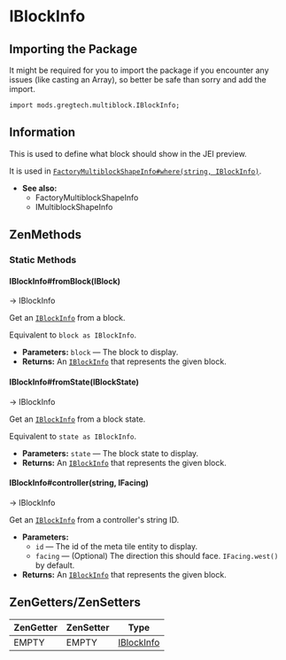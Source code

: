 # IBlockInfo

## Importing the Package

It might be required for you to import the package if you encounter any issues (like casting an Array), so better be safe than sorry and add the import.
```zenscript
import mods.gregtech.multiblock.IBlockInfo;
```
## Information
This is used to define what block should show in the JEI preview.

It is used in [`FactoryMultiblockShapeInfo#where(string, IBlockInfo)`](docs/Mods/MultiblockTweaker/multiblocktweaker/crafttweaker/construction/FactoryMultiblockShapeInfo.md#factorymultiblockshapeinfowherestring-iblockinfo).

 * **See also:**
   * FactoryMultiblockShapeInfo
   * IMultiblockShapeInfo

## ZenMethods

### Static Methods
#### IBlockInfo#fromBlock(IBlock)
-> IBlockInfo

Get an [`IBlockInfo`](#IBlockInfo) from a block.

Equivalent to `block as IBlockInfo`.

 * **Parameters:** `block` — The block to display.
 * **Returns:** An [`IBlockInfo`](#IBlockInfo) that represents the given block.

#### IBlockInfo#fromState(IBlockState)
-> IBlockInfo

Get an [`IBlockInfo`](#IBlockInfo) from a block state.

Equivalent to `state as IBlockInfo`.

 * **Parameters:** `state` — The block state to display.
 * **Returns:** An [`IBlockInfo`](#IBlockInfo) that represents the given block.

#### IBlockInfo#controller(string, IFacing)
-> IBlockInfo

Get an [`IBlockInfo`](#IBlockInfo) from a controller's string ID.

 * **Parameters:**
   * `id` — The id of the meta tile entity to display.
   * `facing` — (Optional) The direction this should face. `IFacing.west()` by default.
 * **Returns:** An [`IBlockInfo`](#IBlockInfo) that represents the given block.

## ZenGetters/ZenSetters
| ZenGetter | ZenSetter | Type |
| --- | --- | --- |
| EMPTY | EMPTY | [IBlockInfo](IBlockInfo.md) |
